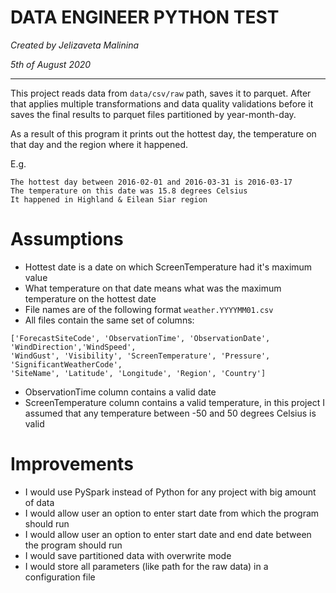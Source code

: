 # DATA ENGINEER PYTHON TEST

*Created by Jelizaveta Malinina*

*5th of August 2020*
- - - -

This project reads data from ```data/csv/raw``` path, saves it to parquet. After that applies multiple transformations
and data quality validations before it saves the final results to parquet files partitioned by year-month-day.

As a result of this program it prints out the hottest day, the temperature on that day and the region where it happened.

E.g.
```
The hottest day between 2016-02-01 and 2016-03-31 is 2016-03-17
The temperature on this date was 15.8 degrees Celsius
It happened in Highland & Eilean Siar region
```

# Assumptions
* Hottest date is a date on which ScreenTemperature had it's maximum value
* What temperature on that date means what was the maximum temperature on the hottest date
* File names are of the following format ```weather.YYYYMM01.csv```
* All files contain the same set of columns:
```
['ForecastSiteCode', 'ObservationTime', 'ObservationDate', 'WindDirection','WindSpeed',
'WindGust', 'Visibility', 'ScreenTemperature', 'Pressure', 'SignificantWeatherCode',
'SiteName', 'Latitude', 'Longitude', 'Region', 'Country']
```
* ObservationTime column contains a valid date
* ScreenTemperature column contains a valid temperature, in this project I assumed that any temperature between -50 and 50 degrees Celsius is valid

# Improvements
* I would use PySpark instead of Python for any project with big amount of data
* I would allow user an option to enter start date from which the program should run
* I would allow user an option to enter start date and end date between the program should run
* I would save partitioned data with overwrite mode
* I would store all parameters (like path for the raw data) in a configuration file